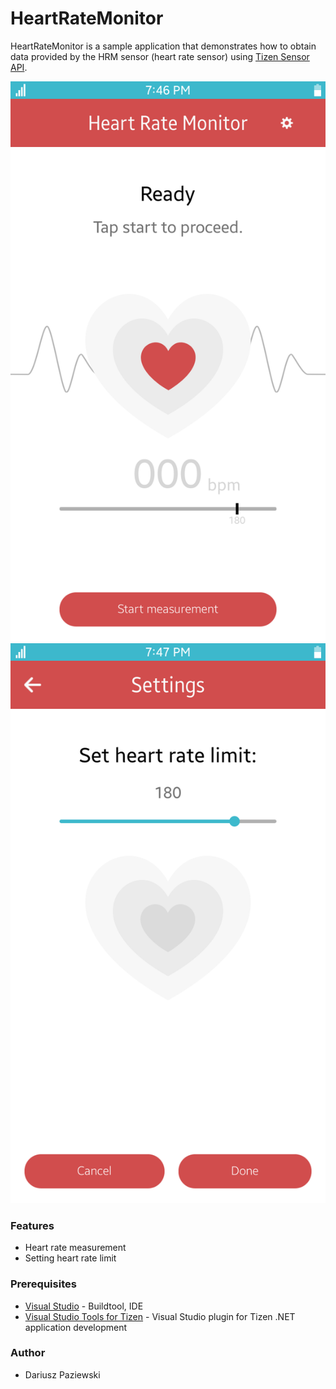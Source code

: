 # HeartRateMonitor
HeartRateMonitor is a sample application that demonstrates how to obtain data provided by the HRM sensor (heart rate sensor) using [Tizen Sensor API](https://samsung.github.io/TizenFX/stable/api/Tizen.Sensor.html).

![MainPage](./Screenshots/main_page.png)
![SettingsPage](./Screenshots/settings_page.png)

### Features
* Heart rate measurement
* Setting heart rate limit

### Prerequisites
* [Visual Studio](https://www.visualstudio.com/) - Buildtool, IDE
* [Visual Studio Tools for Tizen](https://docs.tizen.org/application/vstools/install) - Visual Studio plugin for Tizen .NET application development

### Author
* Dariusz Paziewski
